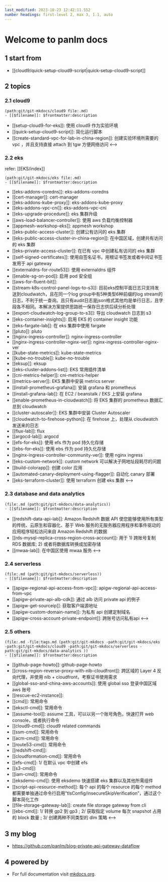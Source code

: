 ```yaml
---
last_modified: 2023-10-23 12:42:11.552
number headings: first-level 2, max 3, 1.1, auto
---
```


# Welcome to panlm docs

## 1 start from

- [[cloud9/quick-setup-cloud9-script|quick-setup-cloud9-script]]


## 2 topics 

### 2.1 cloud9

```expander
(path:git/git-mkdocs/cloud9 file:.md)
- [[$filename]]: $frontmatter:description
```
- [[setup-cloud9-for-eks]]: 使用 cloud9 作为实验环境
- [[quick-setup-cloud9-script]]: 简化运行脚本
- [[create-standard-vpc-for-lab-in-china-region]]: 创建实验环境所需要的 vpc ，并且支持直接 attach 到 tgw 方便网络访问
<-->

### 2.2 eks

refer: [[EKS/index]]

```expander
(path:git/git-mkdocs/eks file:.md)
- [[$filename]]: $frontmatter:description
```
- [[eks-addons-coredns]]: eks-addons-coredns
- [[cert-manager]]: cert-manager
- [[eks-addons-kube-proxy]]: eks-addons-kube-proxy
- [[eks-addons-vpc-cni]]: eks-addons-vpc-cni
- [[eks-upgrade-procedure]]: eks 集群升级
- [[aws-load-balancer-controller]]: 使用 aws 负载均衡控制器
- [[appmesh-workshop-eks]]: appmesh workshop
- [[eks-public-access-cluster]]: 创建公有访问的 eks 集群
- [[eks-public-access-cluster-in-china-region]]: 在中国区域，创建共有访问的 eks 集群
- [[eks-private-access-cluster]]: 在已有 vpc 中创建私有访问的 eks 集群
- [[self-signed-certificates]]: 使用自签名证书，用根证书签发或者中间证书签发用于 api gateway
- [[externaldns-for-route53]]: 使用 externaldns 组件
- [[enable-sg-on-pod]]: 启用 pod 安全组
- [[aws-for-fluent-bit]]: 
- [[stream-k8s-control-panel-logs-to-s3]]: 目前eks控制平面日志只支持发送到cloudwatch，且在同一个log group中有5种类型6种前缀的log stream的日志，不利于统一查询。且只有audit日志是json格式其他均是单行日志，且字段各不相同。本解决方案提供思路统一保存日志供后续分析处理
- [[export-cloudwatch-log-group-to-s3]]: 导出 cloudwatch 日志到 s3
- [[eks-container-insights]]: 启用 EKS 的 container insight 功能
- [[eks-fargate-lab]]: 在 eks 集群中使用 fargate
- [[pluto]]: pluto
- [[nginx-ingress-controller]]: nginx-ingress-controller
- [[nginx-ingress-controller-nginx-ver]]: nginx-ingress-controller-nginx-ver
- [[kube-state-metrics]]: kube-state-metrics
- [[kube-no-trouble]]: kube-no-trouble
- [[eksup]]: eksup
- [[eks-cluster-addons-list]]: EKS 常用插件清单
- [[cni-metrics-helper]]: cni-metrics-helper
- [[metrics-server]]: EKS 集群中安装 metrics server
- [[install-prometheus-grafana]]: 安装 grafana 和 prometheus
- [[install-grafana-lab]]: 在 EC2 / beanstalk / EKS 上安装 grafana 
- [[enable-prometheus-in-cloudwatch]]: 将 EKS 集群的 prometheus 数据汇总到 cloudwatch
- [[cluster-autoscaler]]: EKS 集群中安装 Cluster Autoscaler
- [[cloudwatch-to-firehose-python]]: 在 firehose 上，处理从 cloudwatch 发送来的日志
- [[flux-lab]]: flux
- [[argocd-lab]]: argocd
- [[efs-for-eks]]: 使用 efs 作为 pod 持久化存储
- [[ebs-for-eks]]: 使用 ebs 作为 pod 持久化存储 
- [[nginx-ingress-controller-community-ver]]: 使用 nginx ingress
- [[eks-custom-network]]: custom network 可以解决子网地址段耗尽的问题
- [[build-colorapp]]: 创建 color 应用
- [[automated-canary-deployment-using-flagger]]: 自动化 canary 部署
- [[eks-terraform-cluster]]: 使用 terraform 创建 eks 集群
<-->

### 2.3 database and data analytics

```expander
(file:.md (path:git/git-mkdocs/data-analytics))
- [[$filename]]: $frontmatter:description
```
- [[redshift-data-api-lab]]: Amazon Redshift 数据 API 使您能够使用所有类型的传统、云原生和容器化、基于 Web 服务的无服务器应用程序和事件驱动的应用程序轻松访问来自 Amazon Redshift 的数据
- [[rds-mysql-replica-cross-region-cross-account]]: 用于 1) 跨账号复制 RDS 数据库; 2) 或者将数据库转换成加密存储
- [[mwaa-lab]]: 在中国区使用 mwaa 服务
<-->

### 2.4 serverless

```expander
(file:.md (path:git/git-mkdocs/serverless))
- [[$filename]]: $frontmatter:description
```
- [[apigw-regional-api-access-from-vpc]]: apigw-regional-api-access-from-vpc
- [[apigw-private-api-alb-cdk]]: 通过 alb 访问 private api 的例子
- [[apigw-get-sourceip]]: 获取客户端源地址
- [[apigw-custom-domain-name]]: 为私有 api 创建定制域名
- [[apigw-cross-account-private-endpoint]]: 跨账号访问私有api
<-->

### 2.5 others

```expander
(file:.md -file:tags.md (path:git/git-mkdocs -path:git/git-mkdocs/eks -path:git/git-mkdocs/cloud9 -path:git/git-mkdocs/serverless -path:git/git-mkdocs/data-analytics ))
- [[$filename]]: $frontmatter:description
```
- [[github-page-howto]]: github-page-howto
- [[cross-region-reverse-proxy-with-nlb-cloudfront]]: 跨区域的 Layer 4 反向代理，并使用 nlb + cloudfront，考察证书使用需求
- [[global-sso-and-china-aws-accounts]]: 使用 global sso 登录中国区域 aws 账号
- [[rescue-ec2-instance]]: 
- [[cmd]]: 常用命令
- [[eksctl-cmd]]: 常用命令
- [[assume-tool]]: assume 工具，可以以另一个账号角色，快速打开 web console，或者执行命令
- [[cloud9-cmd]]: cloud9 related commands
- [[ssm-cmd]]: 常用命令
- [[acm-cmd]]: 常用命令
- [[route53-cmd]]: 常用命令
- [[redshift-cmd]]: 
- [[cloudformation-cmd]]: 常用命令
- [[efs-cmd]]: 1/ 在默认 vpc 中创建 efs
- [[s3-cmd]]: 
- [[iam-cmd]]: 常用命令
- [[eksdemo-cmd]]: 使用 eksdemo 快速搭建 eks 集群以及其他所需组件
- [[script-api-resource-method]]: 每个 api 的每个 resource 的每个 method 都需要单独通过命令行启用“tlsConfig/insecureSkipVerification”，通过这个脚本简化工作
- [[file-storage-gateway-lab]]: create file storage gateway from cli
- [[ebs-cmd]]: 1/ 转换 gp2 到 gp3 ; 2/ 获取指定 volume 每次 snapshot 占用的 block 数量 ; 3/ 创建两种不同类型的 dlm 策略
<-->

## 3 my blog

- https://github.com/panlm/blog-private-api-gateway-dataflow



## 4 powered by

- For full documentation visit [mkdocs.org](https://www.mkdocs.org).




